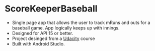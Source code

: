 # ScoreKeeperBaseball

* Single page app that allows the user to track mRuns and outs for a baseball game. App logically keeps up with innings.
* Designed for API 15 or better.
* Project desinged from a [Udacity](https://www.udacity.com/course/android-basics-user-input--ud836) course
* Built with Android Studio.
